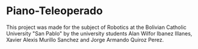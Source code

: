 # Piano-Teleoperado
This project was made for the subject of Robotics at the Bolivian Catholic University "San Pablo" by the university students Alan Wilfor Ibanez Illanes, Xavier Alexis Murillo Sanchez and Jorge Armando Quiroz Perez.
